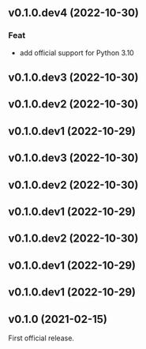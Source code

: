 ## v0.1.0.dev4 (2022-10-30)

### Feat

- add official support for Python 3.10

## v0.1.0.dev3 (2022-10-30)

## v0.1.0.dev2 (2022-10-30)

## v0.1.0.dev1 (2022-10-29)

## v0.1.0.dev3 (2022-10-30)

## v0.1.0.dev2 (2022-10-30)

## v0.1.0.dev1 (2022-10-29)

## v0.1.0.dev2 (2022-10-30)

## v0.1.0.dev1 (2022-10-29)

## v0.1.0.dev1 (2022-10-29)

## v0.1.0 (2021-02-15)

First official release.
